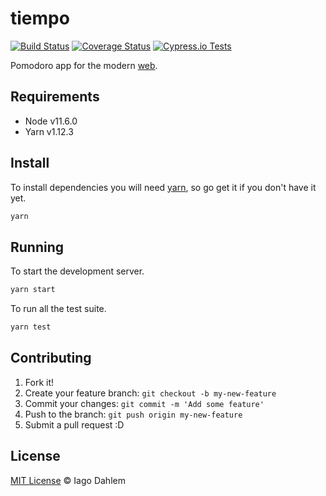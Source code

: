 # tiempo

[![Build Status](https://travis-ci.org/iagodahlem/tiempo.svg?branch=master)](https://travis-ci.org/iagodahlem/tiempo)
[![Coverage Status](https://codecov.io/gh/iagodahlem/tiempo/branch/master/graph/badge.svg)](https://codecov.io/gh/iagodahlem/tiempo)
[![Cypress.io Tests](https://img.shields.io/badge/cypress.io-tests-green.svg)](https://cypress.io)

Pomodoro app for the modern [web](https://iagodahlem.com/tiempo).

## Requirements

- Node v11.6.0
- Yarn v1.12.3

## Install

To install dependencies you will need [yarn](https://yarnpkg.com/en/), so go get it if you don't have it yet.

```sh
yarn
```

## Running

To start the development server.

```sh
yarn start
```

To run all the test suite.

```sh
yarn test
```

## Contributing

1. Fork it!
2. Create your feature branch: `git checkout -b my-new-feature`
3. Commit your changes: `git commit -m 'Add some feature'`
4. Push to the branch: `git push origin my-new-feature`
5. Submit a pull request :D

## License

[MIT License](http://iagodahlem.mit-license.org/) © Iago Dahlem
